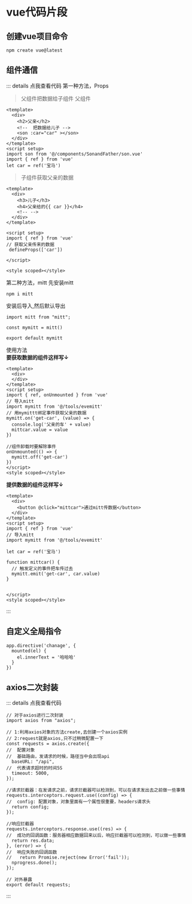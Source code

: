 # vue代码片段

<ArticleMetadata />

## 创建vue项目命令
```vue
npm create vue@latest
```
## 组件通信
::: details 点我查看代码
第一种方法，Props
>父组件把数据给子组件
父组件
```vue
<template>
  <div>
    <h2>父亲</h2>
    <!--  把数据给儿子 -->
    <son :car="car" ></son>
  </div>
</template>
<script setup>
import son from '@/components/SonandFather/son.vue'
import { ref } from 'vue'
let car = ref('宝马')
```
>子组件获取父亲的数据
```vue
<template>
  <div>
    <h3>儿子</h3>
    <h4>父亲给的{{ car }}</h4>
    <!-- -->
  </div>
</template>

<script setup>
import { ref } from 'vue'
// 获取父亲传来的数据
 defineProps(['car'])

</script>

<style scoped></style>
```
 第二种方法，mitt
先安装mitt
```vue
npm i mitt
```
安装后导入,然后默认导出
```vue
import mitt from "mitt";

const mymitt = mitt()

export default mymitt
```
使用方法<br/>
**要获取数据的组件这样写↓**
```vue
<template>
  <div>
  </div>
</template>
<script setup>
import { ref, onUnmounted } from 'vue'
// 导入mitt
import mymitt from '@/tools/evemitt'
// 用mymittt绑定事件获取父亲的数据
mymitt.on('get-car', (value) => {
  console.log('父亲的车' + value)
  mittcar.value = value
})

//组件卸载时要解除事件
onUnmounted(() => {
  mymitt.off('get-car')
})
</script>
<style scoped></style>

```
**提供数据的组件这样写↓**
```vue
<template>
  <div>
    <button @click="mittcar">通过mitt传数据</button>
  </div>
</template>
<script setup>
import { ref } from 'vue'
// 导入mitt
import mymitt from '@/tools/evemitt'

let car = ref('宝马')

function mittcar() {
  // 触发定义的事件把车传过去
  mymitt.emit('get-car', car.value)
}


</script>
<style scoped></style>

```
:::

## 自定义全局指令
```vue
app.directive('chanage', {
  mounted(el) {
    el.innerText = '哈哈哈'
  }
})

```
## axios二次封装
::: details 点我查看代码

```vue 
// 对于axios进行二次封装
import axios from "axios";

// 1:利用axios对象的方法create,去创建一个axios实例
// 2:request就是axios,只不过稍微配置一下
const requests = axios.create({
//  配置对象
//  基础路由，发请求的时候，路径当中会出现api
  baseURL: "/api",
//  代表请求超时的时间5S
  timeout: 5000,
});

//请求拦截器：在发请求之前，请求拦截器可以检测到，可以在请求发出去之前做一些事情
requests.interceptors.request.use((config) => {
//  config: 配置对象，对象里面有一个属性很重要，headers请求头
  return config;
});

//响应拦截器
requests.interceptors.response.use((res) => {
//  成功的回调函数：服务器相应数据回来以后，响应拦截器可以检测到，可以做一些事情
  return res.data;
}, (error) => {
//  响应失败的回调函数
//   return Promise.reject(new Error('fail'));
  nprogress.done();
});

// 对外暴露
export default requests;
```
:::


